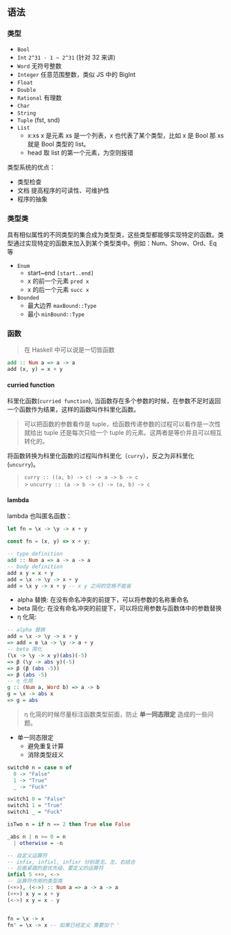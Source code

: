 ## 语法

### 类型

- `Bool`
- `Int` `2^31 - 1 ~ 2^31` (针对 32 来讲)
- `Word` 无符号整数
- `Integer` 任意范围整数，类似 JS 中的 BigInt
- `Float`
- `Double`
- `Rational` 有理数
- `Char`
- `String`
- `Tuple` (fst, snd)
- `List`
  - x:xs x 是元素 xs 是一个列表，x 也代表了某个类型，比如 x 是 Bool 那 xs 就是 Bool 类型的 list。
  - head 取 list 的第一个元素，为空则报错

类型系统的优点：

- 类型检查
- 文档 提高程序的可读性、可维护性
- 程序的抽象

### 类型类

具有相似属性的不同类型的集合成为类型类，这些类型都能够实现特定的函数。类型通过实现特定的函数来加入到某个类型类中。例如：Num、Show、Ord、Eq 等

- `Enum`
  - start~end `[start..end]`
  - x 的前一个元素 `pred x`
  - x 的后一个元素 `succ x`
- `Bounded`
  - 最大边界 `maxBound::Type`
  - 最小 `minBound::Type`

### 函数

> 在 Haskell 中可以说是一切皆函数

```haskell
add :: Num a => a -> a
add (x, y) = x + y
```

#### curried function

科里化函数(`curried function`), 当函数存在多个参数的时候，在参数不足时返回一个函数作为结果，这样的函数叫作科里化函数。

> 可以把函数的参数看作是 tuple，给函数传递参数的过程可以看作是一次性就给出 tuple 还是每次只给一个 tuple 的元素。这两者是等价并且可以相互转化的。

将函数转换为科里化函数的过程叫作科里化（`curry`），反之为非科里化(`uncurry`)。

> `curry :: ((a, b) -> c) -> a -> b -> c` <br /> > `uncurry :: (a -> b -> c) -> (a, b) -> c `

#### lambda

lambda 也叫匿名函数：

```hs
let fn = \x -> \y -> x + y
```

```js
const fn = (x, y) => x + y;
```

```hs
-- type definition
add :: Num a => a -> a -> a
-- body definition
add x y = x + y
add = \x -> \y -> x + y
add = \x y -> x + y -- x y 之间的空格不能省
```

- alpha 替换: 在没有命名冲突的前提下，可以将参数的名称重命名
- beta 简化: 在没有命名冲突的前提下，可以将应用参数与函数体中的参数替换
- η 化简:

```hs
-- alpha 替换
add = \x -> \y -> x + y
=> add = α \a -> \y -> a + y
-- beta 简化
(\x -> \y -> x y)(abs)(-5)
=> β (\y -> abs y)(-5)
=> β (β (abs -5))
=> β (abs -5)
-- η 化简
g :: (Num a, Word b) => a -> b
g = \x -> abs x
=> g = abs
```

> η 化简的时候尽量标注函数类型前面，防止 **单一同态限定** 造成的一些问题。

- 单一同态限定
  - 避免重复计算
  - 消除类型歧义

```hs
switch0 n = case n of
  0 -> "False"
  1 -> "True"
  _ -> "Fuck"

switch1 0 = "False"
switch1 1 = "True"
switch1 _ = "Fuck"

isTwo n = if n == 2 then True else False

_abs n | n >= 0 = n
  | otherwise = -n

-- 自定义运算符
-- infix, infixl, infixr 分别是无、左、右结合
-- 后面紧跟的是优先级、要定义的运算符
infixl 5 <+>, <->
-- 运算符作用的类型类
(<+>), (<->) :: Num a => a -> a -> a
(<+>) x y = x + y
(<->) x y = x - y


fn = \x -> x
fn' = \x -> x -- 如果已经定义 需要加个 '
```

